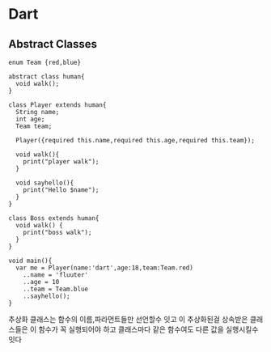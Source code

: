 # Dart
## Abstract Classes
```
enum Team {red,blue}

abstract class human{
  void walk();
}

class Player extends human{
  String name;
  int age;
  Team team;
  
  Player({required this.name,required this.age,required this.team});
  
  void walk(){
    print("player walk");
  }
  
  void sayhello(){
    print("Hello $name");
  }
}

class Boss extends human{
  void walk() {
    print("boss walk");
  }
}

void main(){
  var me = Player(name:'dart',age:18,team:Team.red)
    ..name = 'fluuter'
    ..age = 10
    ..team = Team.blue
    ..sayhello();
}
```
추상화 클래스는 함수의 이름,파라먼트들만 선언할수 잇고 이 추상화된걸 상속받은 클래스들은 이 함수가 꼭 실행되어야 하고 클래스마다 같은 함수여도 다른 값을 실행시킬수잇다
